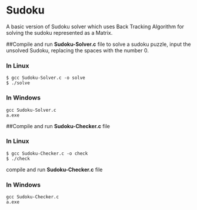 # Sudoku 
A basic version of Sudoku solver which uses Back Tracking Algorithm for solving the sudoku represented as a Matrix. 

##Compile and run **Sudoku-Solver.c** file to solve a sudoku puzzle, input the unsolved Sudoku, replacing the spaces with the number 0.
### In Linux
```
$ gcc Sudoku-Solver.c -o solve
$ ./solve
```
### In Windows
```
gcc Sudoku-Solver.c 
a.exe
```

##Compile and run **Sudoku-Checker.c** file 
### In Linux
```
$ gcc Sudoku-Checker.c -o check
$ ./check
```
compile and run **Sudoku-Checker.c** file 
### In Windows 
```
gcc Sudoku-Checker.c
a.exe 
```
